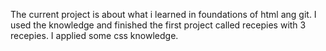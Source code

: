 The current project is about what i  learned in foundations of html ang git.
I used the knowledge and finished the first project called recepies with 3 recepies.
I applied some css knowledge.